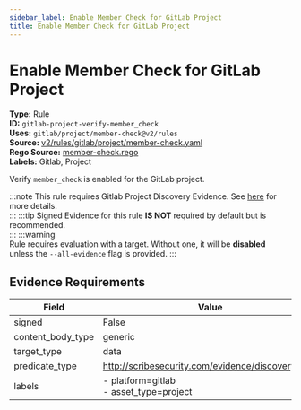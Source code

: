 ```yaml
---
sidebar_label: Enable Member Check for GitLab Project
title: Enable Member Check for GitLab Project
---  
```

# Enable Member Check for GitLab Project  
**Type:** Rule  
**ID:** `gitlab-project-verify-member_check`  
**Uses:** `gitlab/project/member-check@v2/rules`  
**Source:** [v2/rules/gitlab/project/member-check.yaml](https://github.com/scribe-public/sample-policies/blob/main/v2/rules/gitlab/project/member-check.yaml)  
**Rego Source:** [member-check.rego](https://github.com/scribe-public/sample-policies/blob/main/v2/rules/gitlab/project/member-check.rego)  
**Labels:** Gitlab, Project  

Verify `member_check` is enabled for the GitLab project.

:::note 
This rule requires Gitlab Project Discovery Evidence. See [here](https://scribe-security.netlify.app/platforms/discover#gitlab-discovery) for more details.  
::: 
:::tip 
Signed Evidence for this rule **IS NOT** required by default but is recommended.  
::: 
:::warning  
Rule requires evaluation with a target. Without one, it will be **disabled** unless the `--all-evidence` flag is provided.
::: 

## Evidence Requirements  
| Field | Value |
|-------|-------|
| signed | False |
| content_body_type | generic |
| target_type | data |
| predicate_type | http://scribesecurity.com/evidence/discovery/v0.1 |
| labels | - platform=gitlab<br/>- asset_type=project |

